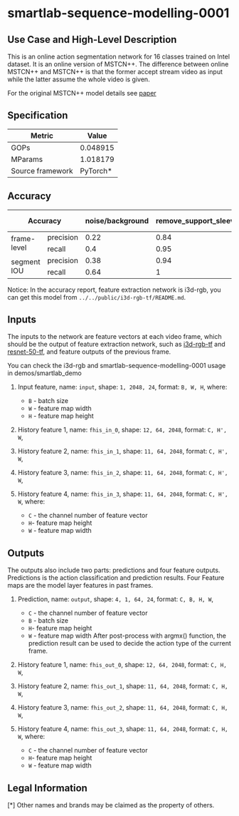 # smartlab-sequence-modelling-0001

## Use Case and High-Level Description
This is an online action segmentation network for 16 classes trained on Intel dataset. It is an online version of MSTCN++. The difference between online MSTCN++ and MSTCN++ is that the former accept stream video as input while the latter assume the whole video is given.

For the original MSTCN++ model details see [paper](https://arxiv.org/abs/2006.09220)

## Specification

| Metric                          | Value                                     |
|---------------------------------|-------------------------------------------|
| GOPs                            | 0.048915                                  |
| MParams                         | 1.018179                                  |
| Source framework                | PyTorch\*                                 |

## Accuracy
<table>
    <tr>
        <th colspan="2">Accuracy</th>
        <th>noise/background</th>
        <th>remove_support_sleeve</th>
        <th>adjust_rider</th>
        <th>adjust_nut</th>
        <th>adjust_balancing</th>
        <th>open_box</th>
        <th>close_box</th>
        <th>choose_weight</th>
        <th>put_left</th>
        <th>put_right</th>
        <th>take_left</th>
        <th>take_right</th>
        <th>install support_sleeve</th>
        <th>mean</th>
        <th>mPR (P+R)/2</th>
    </tr>
    <tbody>
        <tr>
            <td rowspan=2>frame-level</td>
            <td rowspan=1>precision</td>
            <td>0.22</td>
            <td>0.84</td>
            <td>0.81</td>
            <td>0.62</td>
            <td>0.67</td>
            <td>0.87</td>
            <td>0.56</td>
            <td>0.52</td>
            <td>0.54</td>
            <td>0.74</td>
            <td>0.62</td>
            <td>0.68</td>
            <td>0.86</td>
            <td>0.66</td>
            <td rowspan=2>0.66</td>
        </tr>
        <tr>
            <td rowspan=1>recall</td>
            <td>0.4</td>
            <td>0.95</td>
            <td>0.83</td>
            <td>0.86</td>
            <td>0.43</td>
            <td>0.8</td>
            <td>0.31</td>
            <td>0.52</td>
            <td>0.68</td>
            <td>0.65</td>
            <td>0.62</td>
            <td>0.51</td>
            <td>0.92</td>
            <td>0.65</td>
        </tr>
        <tr>
            <td rowspan=2>segment IOU</td>
            <td rowspan=1>precision</td>
            <td>0.38</td>
            <td>0.94</td>
            <td>0.77</td>
            <td>0.65</td>
            <td>0.6</td>
            <td>0.85</td>
            <td>0.56</td>
            <td>0.68</td>
            <td>0.74</td>
            <td>0.88</td>
            <td>0.72</td>
            <td>0.78</td>
            <td>0.69</td>
            <td>0.7</td>
            <td rowspan=2>0.77</td>
        </tr>
        <tr>
            <td>recall</td>
            <td>0.64</td>
            <td>1</td>
            <td>0.96</td>
            <td>0.94</td>
            <td>0.62</td>
            <td>0.96</td>
            <td>0.48</td>
            <td>0.77</td>
            <td>0.91</td>
            <td>0.88</td>
            <td>0.83</td>
            <td>0.85</td>
            <td>1</td>
            <td>0.83</td>
        </tr>
    </tbody>
</table>

Notice: In the accuracy report, feature extraction network is i3d-rgb, you can get this model from `../../public/i3d-rgb-tf/README.md`.

## Inputs
The inputs to the network are feature vectors at each video frame, which should be the output of feature extraction network, such as [i3d-rgb-tf](../../public/i3d-rgb-tf/README.md) and [resnet-50-tf](../../public/resnet-50-tf/README.md), and feature outputs of the previous frame.

You can check the i3d-rgb and smartlab-sequence-modelling-0001 usage in demos/smartlab_demo

1. Input feature, name: `input`, shape: `1, 2048, 24`, format: `B, W, H`, where:

   - `B` - batch size
   - `W` - feature map width
   - `H` - feature map height

2. History feature 1, name: `fhis_in_0`, shape: `12, 64, 2048`, format: `C, H', W`,
3. History feature 2, name: `fhis_in_1`, shape: `11, 64, 2048`, format: `C, H', W`,
4. History feature 3, name: `fhis_in_2`, shape: `11, 64, 2048`, format: `C, H', W`,
5. History feature 4, name: `fhis_in_3`, shape: `11, 64, 2048`, format: `C, H', W`, where:

   - `C` - the channel number of feature vector
   - `H`- feature map height
   - `W` - feature map width

## Outputs

The outputs also include two parts: predictions and four feature outputs. Predictions is the action classification and prediction results. Four Feature maps are the model layer features in past frames.
1. Prediction, name: `output`, shape: `4, 1, 64, 24`, format: `C, B, H, W`,
   - `C` - the channel number of feature vector
   - `B` - batch size
   - `H`- feature map height
   - `W` - feature map width
After post-process with argmx() function, the prediction result can be used to decide the action type of the current frame.
2. History feature 1, name: `fhis_out_0`, shape: `12, 64, 2048`, format: `C, H, W`,
3. History feature 2, name: `fhis_out_1`, shape: `11, 64, 2048`, format: `C, H, W`,
4. History feature 3, name: `fhis_out_2`, shape: `11, 64, 2048`, format: `C, H, W`,
5. History feature 4, name: `fhis_out_3`, shape: `11, 64, 2048`, format: `C, H, W`, where:

   - `C` - the channel number of feature vector
   - `H`- feature map height
   - `W` - feature map width

## Legal Information
[*] Other names and brands may be claimed as the property of others.
